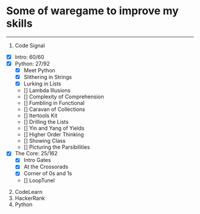 # Some of waregame to improve my skills
---
1. Code Signal
- [x] Intro: 60/60
- [x] Python: 27/92
    - [x]    Meet Python
    - [x]   Slithering in Strings
    - [x]   Lurking in Lists
    - []    Lambda Illusions
    - []    Complexity of Comprehension
    - []    Fumbling in Functional
    - []    Caravan of Collections
    - []    Itertools Kit
    - []    Drilling the Lists
    - []    Yin and Yang of Yields
    - []    Higher Order Thinking
    - []    Showing Class
    - []    Picturing the Parsibilities
- [x] The Core: 25/162
    - [x]   Intro Gates
    - [x]   At the Crossorads
    - [x]   Corner of 0s and 1s
    - []    LoopTunel
2. CodeLearn
3. HackerRank
4. Python
